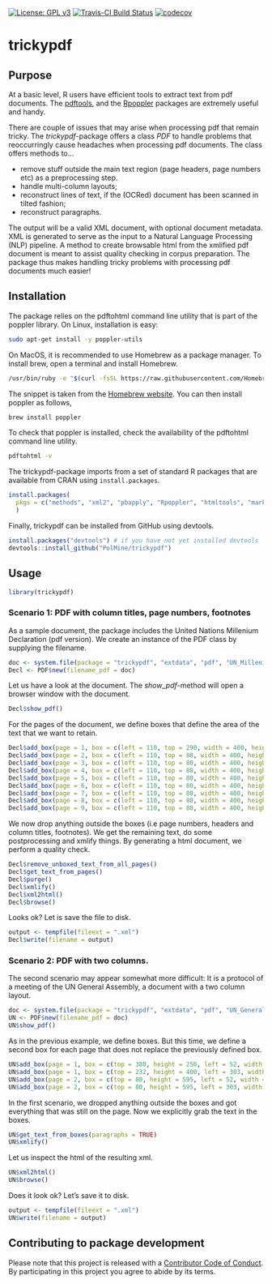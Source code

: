 
<!-- README.md is generated from README.Rmd. Please edit that file -->

[![License: GPL
v3](https://img.shields.io/badge/License-GPLv3-blue.svg)](https://www.gnu.org/licenses/gpl-3.0)
[![Travis-CI Build
Status](https://api.travis-ci.org/PolMine/trickypdf.svg?branch=master)](https://travis-ci.org/PolMine/trickypdf)
[![codecov](https://codecov.io/gh/PolMine/trickypdf/branch/dev/graph/badge.svg)](https://codecov.io/gh/PolMine/trickypdf/branch/master)

# trickypdf

## Purpose

At a basic level, R users have efficient tools to extract text from pdf
documents. The [pdftools](https://CRAN.R-project.org/package=pdftools),
and the [Rpoppler](https://CRAN.R-project.org/package=Rpoppler) packages
are extremely useful and handy.

There are couple of issues that may arise when processing pdf that
remain tricky. The *trickypdf*-package offers a class *PDF* to handle
problems that reoccurringly cause headaches when processing pdf
documents. The class offers methods to…

  - remove stuff outside the main text region (page headers, page
    numbers etc) as a preprocessing step.
  - handle multi-column layouts;
  - reconstruct lines of text, if the (OCRed) document has been scanned
    in tilted fashion;
  - reconstruct paragraphs.

The output will be a valid XML document, with optional document
metadata. XML is generated to serve as the input to a Natural Language
Processing (NLP) pipeline. A method to create browsable html from the
xmlified pdf document is meant to assist quality checking in corpus
preparation. The package thus makes handling tricky problems with
processing pdf documents much easier\!

## Installation

The package relies on the pdftohtml command line utility that is part of
the poppler library. On Linux, installation is easy:

``` sh
sudo apt-get install -y poppler-utils
```

On MacOS, it is recommended to use Homebrew as a package manager. To
install brew, open a terminal and install
Homebrew.

``` sh
/usr/bin/ruby -e "$(curl -fsSL https://raw.githubusercontent.com/Homebrew/install/master/install)"
```

The snippet is taken from the [Homebrew website](https://brew.sh). You
can then install poppler as follows,

``` sh
brew install poppler
```

To check that poppler is installed, check the availability of the
pdftohtml command line utility.

``` sh
pdftohtml -v
```

The trickypdf-package imports from a set of standard R packages that are
available from CRAN using `install.packages`.

``` r
install.packages(
  pkgs = c("methods", "xml2", "pbapply", "Rpoppler", "htmltools", "markdown", "stringi", "plyr")
  )
```

Finally, trickypdf can be installed from GitHub using devtools.

``` r
install.packages("devtools") # if you have not yet installed devtools
devtools::install_github("PolMine/trickypdf")
```

## Usage

``` r
library(trickypdf)
```

### Scenario 1: PDF with column titles, page numbers, footnotes

As a sample document, the package includes the United Nations Millenium
Declaration (pdf version). We create an instance of the PDF class by
supplying the
filename.

``` r
doc <- system.file(package = "trickypdf", "extdata", "pdf", "UN_Millenium_Declaration.pdf")
Decl <- PDF$new(filename_pdf = doc)
```

Let us have a look at the document. The *show\_pdf*-method will open a
browser window with the document.

``` r
Decl$show_pdf()
```

For the pages of the document, we define boxes that define the area of
the text that we want to
retain.

``` r
Decl$add_box(page = 1, box = c(left = 110, top = 290, width = 400, height = 415))
Decl$add_box(page = 2, box = c(left = 110, top = 80, width = 400, height = 644))
Decl$add_box(page = 3, box = c(left = 110, top = 80, width = 400, height = 580))
Decl$add_box(page = 4, box = c(left = 110, top = 80, width = 400, height = 570))
Decl$add_box(page = 5, box = c(left = 110, top = 80, width = 400, height = 550))
Decl$add_box(page = 6, box = c(left = 110, top = 80, width = 400, height = 515))
Decl$add_box(page = 7, box = c(left = 110, top = 80, width = 400, height = 550))
Decl$add_box(page = 8, box = c(left = 110, top = 80, width = 400, height = 580))
Decl$add_box(page = 9, box = c(left = 110, top = 80, width = 400, height = 290))
```

We now drop anything outside the boxes (i.e page numbers, headers and
column titles, footnotes). We get the remaining text, do some
postprocessing and xmlify things. By generating a html document, we
perform a quality check.

``` r
Decl$remove_unboxed_text_from_all_pages()
Decl$get_text_from_pages()
Decl$purge()
Decl$xmlify()
Decl$xml2html()
Decl$browse()
```

Looks ok? Let is save the file to disk.

``` r
output <- tempfile(fileext = ".xml")
Decl$write(filename = output)
```

### Scenario 2: PDF with two columns.

The second scenario may appear somewhat more difficult: It is a protocol
of a meeting of the UN General Assembly, a document with a two column
layout.

``` r
doc <- system.file(package = "trickypdf", "extdata", "pdf", "UN_GeneralAssembly_2016.pdf")
UN <- PDF$new(filename_pdf = doc)
UN$show_pdf()
```

As in the previous example, we define boxes. But this time, we define a
second box for each page that does not replace the previously defined
box.

``` r
UN$add_box(page = 1, box = c(top = 380, height = 250, left = 52, width = 255))
UN$add_box(page = 1, box = c(top = 232, height = 400, left = 303, width = 255), replace = FALSE)
UN$add_box(page = 2, box = c(top = 80, height = 595, left = 52, width = 255))
UN$add_box(page = 2, box = c(top = 80, height = 595, left = 303, width = 255), replace = FALSE)
```

In the first scenario, we dropped anything outside the boxes and got
everything that was still on the page. Now we explicitly grab the text
in the boxes.

``` r
UN$get_text_from_boxes(paragraphs = TRUE)
UN$xmlify()
```

Let us inspect the html of the resulting xml.

``` r
UN$xml2html()
UN$browse()
```

Does it look ok? Let’s save it to disk.

``` r
output <- tempfile(fileext = ".xml")
UN$write(filename = output)
```

## Contributing to package development

Please note that this project is released with a [Contributor Code of
Conduct](CONDUCT.md). By participating in this project you agree to
abide by its terms.

